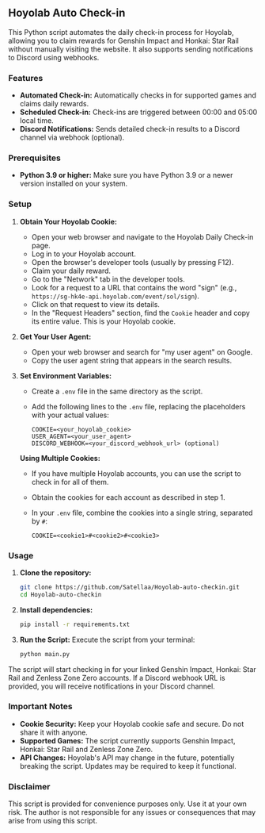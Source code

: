 ## Hoyolab Auto Check-in

This Python script automates the daily check-in process for Hoyolab, allowing you to claim rewards for Genshin Impact and Honkai: Star Rail without manually visiting the website. It also supports sending notifications to Discord using webhooks.

### Features

* **Automated Check-in:** Automatically checks in for supported games and claims daily rewards.
* **Scheduled Check-in:** Check-ins are triggered between 00:00 and 05:00 local time.
* **Discord Notifications:** Sends detailed check-in results to a Discord channel via webhook (optional).

### Prerequisites

* **Python 3.9 or higher:** Make sure you have Python 3.9 or a newer version installed on your system.

### Setup

1. **Obtain Your Hoyolab Cookie:**

   * Open your web browser and navigate to the Hoyolab Daily Check-in page.
   * Log in to your Hoyolab account.
   * Open the browser's developer tools (usually by pressing F12).
   * Claim your daily reward.
   * Go to the "Network" tab in the developer tools.
   * Look for a request to a URL that contains the word "sign" (e.g., `https://sg-hk4e-api.hoyolab.com/event/sol/sign`).
   * Click on that request to view its details.
   * In the "Request Headers" section, find the `Cookie` header and copy its entire value. This is your Hoyolab cookie. 

2. **Get Your User Agent:**

   * Open your web browser and search for "my user agent" on Google.
   * Copy the user agent string that appears in the search results.

3. **Set Environment Variables:**

   * Create a `.env` file in the same directory as the script.
   * Add the following lines to the `.env` file, replacing the placeholders with your actual values:

     ```
     COOKIE=<your_hoyolab_cookie>
     USER_AGENT=<your_user_agent>
     DISCORD_WEBHOOK=<your_discord_webhook_url> (optional)
     ```

   **Using Multiple Cookies:**

   * If you have multiple Hoyolab accounts, you can use the script to check in for all of them.
   * Obtain the cookies for each account as described in step 1.
   * In your `.env` file, combine the cookies into a single string, separated by `#`:

     ```
     COOKIE=<cookie1>#<cookie2>#<cookie3> 
     ```

### Usage

1. **Clone the repository:**

   ```bash
   git clone https://github.com/Satellaa/Hoyolab-auto-checkin.git
   cd Hoyolab-auto-checkin
   ```

2. **Install dependencies:**

   ```bash
   pip install -r requirements.txt
   ```

3. **Run the Script:** Execute the script from your terminal:

   ```bash
   python main.py
   ```

The script will start checking in for your linked Genshin Impact, Honkai: Star Rail and Zenless Zone Zero accounts. If a Discord webhook URL is provided, you will receive notifications in your Discord channel.

### Important Notes

* **Cookie Security:** Keep your Hoyolab cookie safe and secure. Do not share it with anyone.
* **Supported Games:** The script currently supports Genshin Impact, Honkai: Star Rail and Zenless Zone Zero.
* **API Changes:** Hoyolab's API may change in the future, potentially breaking the script. Updates may be required to keep it functional.

### Disclaimer

This script is provided for convenience purposes only. Use it at your own risk. The author is not responsible for any issues or consequences that may arise from using this script.

